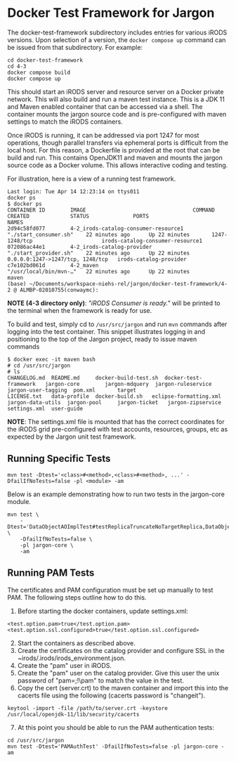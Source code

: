 # Docker Test Framework for Jargon

The docker-test-framework subdirectory includes entries for various iRODS versions. Upon selection of a version, the `docker compose up` command 
can be issued from that subdirectory. For example:

```
cd docker-test-framework
cd 4-3
docker compose build
docker compose up
```

This should start an iRODS server and resource server on a Docker private network. This will also build and run a maven test instance. This is 
a JDK 11 and Maven enabled container that can be accessed via a shell. The container mounts the jargon source code and is pre-configured with maven settings to match the iRODS containers.

Once iRODS is running, it can be addressed via port 1247 for most operations, though parallel transfers via ephemeral ports is difficult from the local host. For this reason, a Dockerfile is provided at the root that can be build and run. This contains OpenJDK11 and maven and mounts the jargon source code as a Docker volume. This allows interactive coding and testing.

For illustration, here is a view of a running test framework.

```
Last login: Tue Apr 14 12:23:14 on ttys011
docker ps
$ docker ps
CONTAINER ID        IMAGE                                  COMMAND                  CREATED             STATUS              PORTS                              NAMES
2d94c58fd077        4-2_irods-catalog-consumer-resource1   "./start_consumer.sh"    22 minutes ago      Up 22 minutes       1247-1248/tcp                      irods-catalog-consumer-resource1
072086ac44e1        4-2_irods-catalog-provider             "./start_provider.sh"    22 minutes ago      Up 22 minutes       0.0.0.0:1247->1247/tcp, 1248/tcp   irods-catalog-provider
c7e102bd061d        4-2_maven                              "/usr/local/bin/mvn-…"   22 minutes ago      Up 22 minutes                                          maven
(base) ~/Documents/workspace-niehs-rel/jargon/docker-test-framework/4-2 @ ALMBP-02010755(conwaymc): 
```

**NOTE (4-3 directory only)**: _"iRODS Consumer is ready."_ will be printed to the terminal when the framework is ready for use.

To build and test, simply cd to `/usr/src/jargon` and run `mvn` commands after logging into the test container. This snippet illustrates logging in and positioning to the top of the Jargon project, ready to issue maven commands

```
$ docker exec -it maven bash
# cd /usr/src/jargon
# ls
CHANGELOG.md  README.md     docker-build-test.sh  docker-test-framework   jargon-core	     jargon-mdquery  jargon-ruleservice  jargon-user-tagging  pom.xml	    target
LICENSE.txt   data-profile  docker-build.sh	  eclipse-formatting.xml  jargon-data-utils  jargon-pool     jargon-ticket	 jargon-zipservice    settings.xml  user-guide
```

**NOTE**: The settings.xml file is mounted that has the correct coordinates for the iRODS grid pre-configured with test accounts, resources, groups, etc as expected by the Jargon unit test framework.

## Running Specific Tests

```
mvn test -Dtest='<class>#<method>,<class>#<method>, ...' -DfailIfNoTests=false -pl <module> -am
```

Below is an example demonstrating how to run two tests in the jargon-core module.

```
mvn test \
    -Dtest='DataObjectAOImplTest#testReplicaTruncateNoTargetReplica,DataObjectAOImplTest#testReplicaTruncateInvalidInputs' \
    -DfailIfNoTests=false \
    -pl jargon-core \
    -am
```

## Running PAM Tests

The certificates and PAM configuration must be set up manually to test PAM.  The following steps outline how to do this.

1. Before starting the docker containers, update settings.xml:

```
<test.option.pam>true</test.option.pam>
<test.option.ssl.configured>true</test.option.ssl.configured>
```

2. Start the containers as described above. 
3. Create the certificates on the catalog provider and configure SSL in the ~irods/.irods/irods_environment.json.
4. Create the "pam" user in iRODS.
5. Create the "pam" user on the catalog provider.  Give this user the unix password of "pam=;!\pam" to match the value in the test.
6. Copy the cert (server.crt) to the maven container and import this into the cacerts file using the following (cacerts password is "changeit").

```
keytool -import -file /path/to/server.crt -keystore /usr/local/openjdk-11/lib/security/cacerts
```

7. At this point you should be able to run the PAM authentication tests:

```
cd /usr/src/jargon
mvn test -Dtest='PAMAuthTest' -DfailIfNoTests=false -pl jargon-core -am
```
